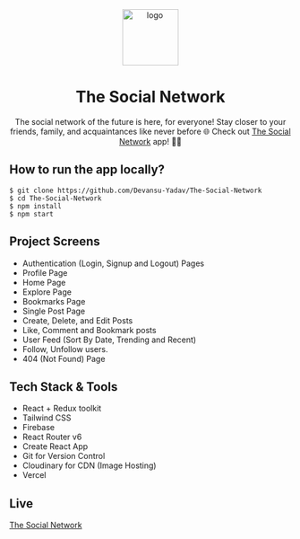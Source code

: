 <div align="center">
  <img src="/public/assets/images/logo.png" height="100" width="100" alt="logo"/>
  <h1>The Social Network</h1>
    <p>The social network of the future is here, for everyone! Stay closer to your friends, family, and acquaintances like never before 🌐 Check out <a href="https://thesocialnetwork.vercel.app/">The Social Network</a> app! 🚀🙌</p>
</div>

## How to run the app locally?

```
$ git clone https://github.com/Devansu-Yadav/The-Social-Network
$ cd The-Social-Network
$ npm install
$ npm start
```

## Project Screens

- Authentication (Login, Signup and Logout) Pages
- Profile Page
- Home Page
- Explore Page
- Bookmarks Page
- Single Post Page
- Create, Delete, and Edit Posts
- Like, Comment and Bookmark posts
- User Feed (Sort By Date, Trending and Recent)
- Follow, Unfollow users.
- 404 (Not Found) Page

## Tech Stack & Tools

- React + Redux toolkit
- Tailwind CSS
- Firebase
- React Router v6
- Create React App
- Git for Version Control
- Cloudinary for CDN (Image Hosting)
- Vercel

## Live

[The Social Network](https://thesocialnetwork.vercel.app/)
